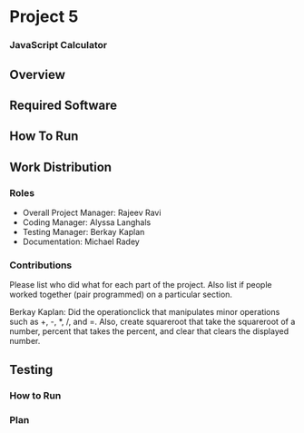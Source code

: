 # Project 5
### JavaScript Calculator

## Overview

## Required Software

## How To Run

## Work Distribution
### Roles
* Overall Project Manager: Rajeev Ravi
* Coding Manager: Alyssa Langhals
* Testing Manager: Berkay Kaplan  
* Documentation: Michael Radey

### Contributions
Please list who did what for each part of the project.
Also list if people worked together (pair programmed) on a particular section.

Berkay Kaplan: Did the operationclick that manipulates minor operations such as +, -, *, /, and =. Also, create squareroot that take the squareroot of a number, percent that takes the percent, and clear that clears the displayed number.  

## Testing
### How to Run
### Plan
